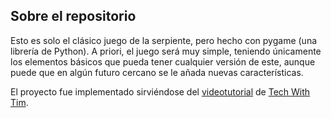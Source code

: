 ## Sobre el repositorio
Esto es solo el clásico juego de la serpiente, pero hecho con pygame (una librería de Python). A priori, el juego será muy simple, teniendo únicamente los elementos básicos que pueda tener cualquier versión de este, aunque puede que en algún futuro cercano se le añada nuevas características.


El proyecto fue implementado sirviéndose del [videotutorial](https://www.youtube.com/watch?v=CD4qAhfFuLo) de [Tech With Tim](https://www.youtube.com/c/TechWithTim).

